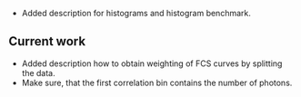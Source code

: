 * Added description for histograms and histogram benchmark.


Current work
------------

* Added description how to obtain weighting of FCS curves by splitting the data.
* Make sure, that the first correlation bin contains the number of photons.

 